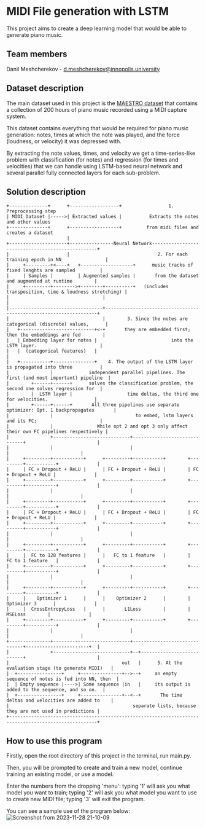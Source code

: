 # MIDI File generation with LSTM

This project aims to create a deep learning model that would be able to generate piano music.

## Team members
Danil Meshcherekov - d.meshcherekov@innopolis.university

## Dataset description
The main dataset used in this project is the [MAESTRO dataset](https://magenta.tensorflow.org/datasets/maestro) that contains a collection of 200 hours of piano music recorded using a MIDI capture system.

This dataset contains everything that would be required for piano music generation: notes, times at which the note was played, and the force (loudness, or velocity) it was depressed with.

By extracting the note values, times, and velocity we get a time-series-like problem with classification (for notes) and regression (for times and velocities) that we can handle using LSTM-based neural network and several parallel fully connected layers for each sub-problem.

## Solution description
```
+--------------+      +------------------+                 1. Preprocessing step
| MIDI Dataset |----->| Extracted values |          Extracts the notes and other values
+--------------+      +------------------+         from midi files and creates a dataset
                      |   
+---------------------+----------------Neural Network--------------------------------------------------+
|                     |                                2. For each training epoch in NN                |                
|     +---------+<----+   +-------------------+      music tracks of fixed lenghts are sampled         |
|     | Samples |         | Augmented samples |       from the dataset and augmented at runtime        |
|     +---------+-------->+--------+----------+   (includes transposition, time & loudness stretching) |
|                                  |                                                                   |
|----------------------------------+-------------------------------------------------------------------+
|                                  |        3. Since the notes are categorical (discrete) values,      | 
|   +---------------------------+<-+       they are embedded first; then the embeddings are fed        |
|   | Embedding layer for notes |                           into the LSTM layer.                       |
|   |  (categorical features)   |                                                                      |
|   +-----------+---------------+    4. The output of the LSTM layer is propagated into three          |
|               |             independent parallel pipelines. The first (and most important) pipeline  |
|        +------+------+      solves the classification problem, the second one solves regression for  |
|        |  LSTM layer |                    time deltas, the third one for velocities.                 |
|        +------+------+       All three pipelines use separate optimizer: Opt. 1 backpropagates       |
|               |                              to embed, lstm layers and its FC;                       |
|               |                While opt 2 and opt 3 only affect their own FC pipelines respectively |
|               +----------------------------+------------------------------+                          |
|               |                            |                              |                          |
|     +---------+-----------+      +---------+-----------+        +---------+-----------+              |
|     | FC + Dropout + ReLU |      | FC + Dropout + ReLU |        | FC + Dropout + ReLU |              |
|     +---------+-----------+      +---------+-----------+        +---------+-----------+              |
|               |                            |                              |                          |
|     +---------+-----------+      +---------+-----------+        +---------+-----------+              |
|     | FC + Dropout + ReLU |      | FC + Dropout + ReLU |        | FC + Dropout + ReLU |              |
|     +---------+-----------+      +---------+-----------+        +---------+-----------+              |
|               |                            |                              |                          |
|     +---------+-----------+      +---------+-----------+        +---------+-----------+              |
|     |  FC to 128 features |      |   FC to 1 feature   |        |   FC to 1 feature   |              |
|     +---------+-----------+      +---------+-----------+        +---------+-----------+              |
|               |                            |                              |                          |
|     +---------+-----------+      +---------+-----------+        +---------+-----------+              |
|     |    Optimizer 1      |      |    Optimizer 2      |        |    Optimizer 3      |              |
|     |  CrossEntropyLoss   |      |       L1Loss        |        |      MSELoss        |              |
|     +---------+-----------+      +---------+-----------+        +---------+-----------+              |
|               |                            |                              |                          |
+---------------+----------------------------+------------------------------+-----------------------+  |
|               +----------------------------+--+---------------------------+                          |
|                                         out   |      5. At the evaluation stage (to generate MIDI)   |
|  +----------------+     +---------------+-->--+     an empty sequence of notes is fed into NN, then  |
|  | Empty sequence |---->| Some sequence |in   |     its output is added to the sequence, and so on.  |
|  +----------------+     +---------------+--<--+       The time deltas and velocities are added to    |
|                                             separate lists, because they are not used in predictions |
+------------------------------------------------------------------------------------------------------+

```

## How to use this program
Firstly, open the root directory of this project in the terminal, run main.py.

Then, you will be prompted to create and train a new model, continue training an existing model, or use a model.

Enter the numbers from the dropping 'menu': typing '1' will ask you what model you want to train; typing '2' will ask you what model you want to use to create new MIDI file; typing '3' will exit the program.

You can see a sample use of the program below:
![Screenshot from 2023-11-28 21-10-09](https://github.com/Arloste/MusicGeneration/assets/88305350/fe2c6d69-6e98-4a28-b6bc-8cd5ba5afd69)

